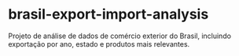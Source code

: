 # brasil-export-import-analysis
Projeto de análise de dados de comércio exterior do Brasil, incluindo exportação por ano, estado e produtos mais relevantes.
